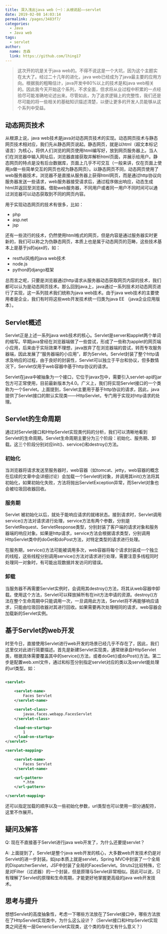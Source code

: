 ```yaml
---
title: 深入浅出java web（一）：从根说起——servlet
date: 2019-02-08 14:03:14
permalink: /pages/3483f7/
categories:
  - Java
  - Java web
tags:
  - servlet
author: 
  name: 吉森
  link: https://github.com/lhing17
---
```


> 这次开的坑是关于java web的。不得不说这是一个大坑，因为这个主题实在太大了。经过二十几年的进化，java web已经成为了java最主要的应用方向。根据我的粗略估计，java开发中80%以上的技术是和java web相关的。因此我今天开始这个系列，不求全面，但求将从业过程中积累的一点经验尽可能准确地论述出来。尽管如此，为了追求逻辑上的完整性，我们还是尽可能的将一些相关的基础知识描述清楚，以便让更多的开发人员能够从这个系列中受益。

## 动态网页技术
从根源上说，java web技术是java对动态网页技术的实现。动态网页技术与静态网页技术相对应，我们先从静态网页说起。静态网页，就是以html（超文本标记语言）为核心，将供人们浏览的网页使用html编写好，放到网页服务器上。当人们在浏览器中输入网址后，浏览器直接获取并解析html页面，并展示给用户。静态网页的特点是没有后台数据库，页面上几乎不可交互（一般来讲，仅在页面上使用js做一些简单交互的网页也视为静态网页）。以静态网页不同，动态网页使用了web服务器技术，浏览器不是直接从服务器上获得html网页，而是通过http协议向服务器发送一些请求，web服务器接受请求后，通过程序做出响应，动态生成html并返回至浏览器。借助web服务器，不同用户或者同一用户不同时间可以通过浏览器可以动态获取到不同的网页内容。

用于实现动态网页的技术有很多，比如：
- php
- asp.net
- jsp

还有一些流行的技术，仍然使用html格式的网页，但是内容是通过服务器实时更新的，我们可以称之为伪静态网页，本质上也是属于动态网页的范畴，这些技术基本上是基于js的ajax的，如：

- restful风格的java web技术
- node.js
- python的django框架

总而言之呢，只要是浏览器通过http请求从服务器动态获取网页内容的技术，我们都可以认为是动态网页技术。那么回到java上，java通过一系列技术对动态网页进行了实现，这一系列技术我们统称为java web技术。由于java web技术的主要使用者是企业，我们有时将这些web开发技术统一归类为java EE （java企业应用版本）。

## Servlet概述
Servlet正是上述一系列java web技术的核心。Servlet是server和applet两个单词的缩写。早期java曾经在浏览器端做了一些尝试，形成了一些称为applet的网页端小应用，后来由于实际效果不理想，java放弃了在浏览器端的尝试，转而专攻服务器端，因此发展了“服务器端的小应用”，即为Servlet。Servlet封装了整个http请求及响应的过程，由于良好的封装性，Servlet可以独立于平台和协议，但多数情况下，Servlet仅用于web容器中基于http协议的请求。

Servlet在java中被抽象为一个接口，它位于javax包中，需要引入servlet-api的jar包方可正常使用，目前最新版本为4.0。广义上，我们将实现Servlet接口的一个类称为一个Servlet。上面提到，Servlet主要用于基于http协议的请求，因此，java提供了Servlet接口的默认实现类——HttpServlet，专门用于实现对http请求的处理。

## Servlet的生命周期
通过对Servlet接口和HttpServlet实现类代码的分析，我们可以清晰地看到Servlet的生命周期。Servlet生命周期主要分为三个阶段：初始化、服务期、卸载。这三个阶段分别对应init()、service()和destroy()方法。

### 初始化
当浏览器将请求发送至服务器时，web容器（如tomcat、jetty，web容器的概念在后续的文章中会详细讨论）会加载一个Servlet的对象，并调用其init()方法将其初始化，如果初始化失败，方法将抛出ServletException异常，而Servlet对象也会被垃圾回收器回收。

### 服务期
Servlet 被初始化以后，就处于能响应请求的就绪状态。接到请求时，Servlet调用service()方法对请求进行处理，service方法有两个参数，分别是ServletRequest、ServletResponse类型，分别封装了客户端的请求对象和服务器端的响应对象。如果是http请求，service方法会根据请求类型，分别调用HttpServlet类中的doGet和doPost方法，对特定类型的请求进行处理。

在服务期，service()方法可能被调用多次，web容器将每个请求封装成一个独立的线程，这些线程分别调用service()方法对请求进行处理，需要注意多线程同时处理同一对象时，有可能出现数据并发访问的错误。

### 卸载
当服务器不再需要Servlet实例时，会调用其destroy()方法，将其从web容器中卸载。使用这个方法，Servlet可以释放掉所有在init方法申请的资源。destroy()方法在整个生命周期中只能调用一次，一旦调用此方法，Servlet将不再能够响应请求，只能由垃圾回收器对其进行回收。如果需要再次处理相同的请求，web容器会加载新的Servlet实例。

## 基于Servlet的web开发
时至今日，直接使用Servlet进行web开发的场景已经几乎不存在了，因此，我们这里仅对此进行简要描述。首先是新建Servlet实现类，通常继承自HttpServlet类，根据具体需要覆盖其中的service()方法，或者doGet()或doPost()方法。第二步是配置web.xml文件，通过和标签分别指定servlet对应的类以及servlet能处理的url类型。如：

```xml

<servlet>
    
    <servlet-name>
        Faces Servlet
    </servlet-name>

    <servlet-class>
        javax.faces.webapp.FacesServlet
    </servlet-class>

    <load-on-startup>
        1
    </load-on-startup>
</servlet>

<servlet-mapping>

    <servlet-name>
        Faces Servlet
    </servlet-name>

    <url-pattern>
        *.htm
    </url-pattern>

</servlet-mapping>
```

还可以指定加载的顺序以及一些初始化参数，url类型也可以使用一部分通配符，这里不作展开。

## 疑问及解答
Q: 现在不直接基于Servlet进行java web开发了，为什么还要提servlet？

A: 上面提到了，Servlet是整个java web开发的核心，大多数web开发技术仍是对Servlet的进一步封装。如jsp本质上就是servlet，Spring MVC中封装了一个全局的DispatcherServlet，JSF中封装了全局的FacesServlet。Struts2比较特殊，它是对Filter（过滤器）的一个封装，但是原理与Servlet非常相似。因此可以说，只有理解了Servlet的原理和生命周期，才能更好地掌握更高级的java web开发技术。

## 思考与提升
想想Servlet的高度抽象性，考虑一下哪些方法放在了Servlet接口中，哪些方法放在了HttpServlet实现类中，为什么这么设计？（Servlet接口和HttpServlet实现类之间还有一层GenericServlet实现类，这个类的存在又有什么意义？）
